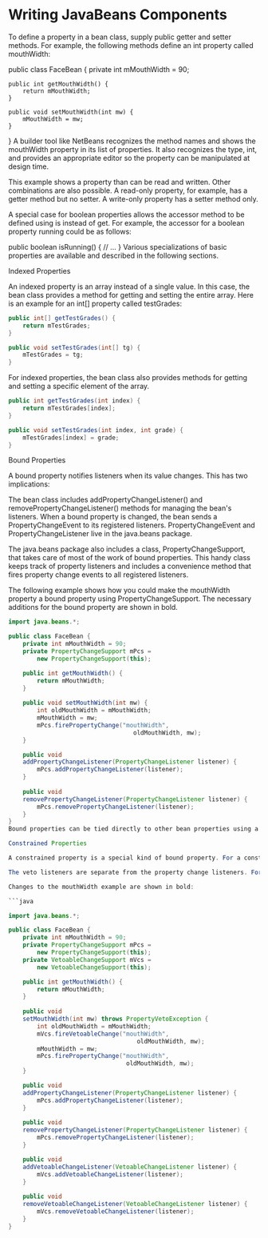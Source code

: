 # Writing JavaBeans Components



To define a property in a bean class, supply public getter and setter methods. For example, the following methods define an int property called mouthWidth:

public class FaceBean {
    private int mMouthWidth = 90;

    public int getMouthWidth() {
        return mMouthWidth;
    }
    
    public void setMouthWidth(int mw) {
        mMouthWidth = mw;
    }
}
A builder tool like NetBeans recognizes the method names and shows the mouthWidth property in its list of properties. It also recognizes the type, int, and provides an appropriate editor so the property can be manipulated at design time.

This example shows a property than can be read and written. Other combinations are also possible. A read-only property, for example, has a getter method but no setter. A write-only property has a setter method only.

A special case for boolean properties allows the accessor method to be defined using is instead of get. For example, the accessor for a boolean property running could be as follows:

public boolean isRunning() {
    // ...
}
Various specializations of basic properties are available and described in the following sections.

Indexed Properties

An indexed property is an array instead of a single value. In this case, the bean class provides a method for getting and setting the entire array. Here is an example for an int[] property called testGrades:
```java
public int[] getTestGrades() {
    return mTestGrades;
}

public void setTestGrades(int[] tg) {
    mTestGrades = tg;
}
```
For indexed properties, the bean class also provides methods for getting and setting a specific element of the array.
```java
public int getTestGrades(int index) {
    return mTestGrades[index];
}

public void setTestGrades(int index, int grade) {
    mTestGrades[index] = grade;
}
```
Bound Properties

A bound property notifies listeners when its value changes. This has two implications:

The bean class includes addPropertyChangeListener() and removePropertyChangeListener() methods for managing the bean's listeners.
When a bound property is changed, the bean sends a PropertyChangeEvent to its registered listeners.
PropertyChangeEvent and PropertyChangeListener live in the java.beans package.

The java.beans package also includes a class, PropertyChangeSupport, that takes care of most of the work of bound properties. This handy class keeps track of property listeners and includes a convenience method that fires property change events to all registered listeners.

The following example shows how you could make the mouthWidth property a bound property using PropertyChangeSupport. The necessary additions for the bound property are shown in bold.
```java
import java.beans.*;

public class FaceBean {
    private int mMouthWidth = 90;
    private PropertyChangeSupport mPcs =
        new PropertyChangeSupport(this);

    public int getMouthWidth() {
        return mMouthWidth;
    }
    
    public void setMouthWidth(int mw) {
        int oldMouthWidth = mMouthWidth;
        mMouthWidth = mw;
        mPcs.firePropertyChange("mouthWidth",
                                   oldMouthWidth, mw);
    }

    public void
    addPropertyChangeListener(PropertyChangeListener listener) {
        mPcs.addPropertyChangeListener(listener);
    }
    
    public void
    removePropertyChangeListener(PropertyChangeListener listener) {
        mPcs.removePropertyChangeListener(listener);
    }
}
Bound properties can be tied directly to other bean properties using a builder tool like NetBeans. You could, for example, take the value property of a slider component and bind it to the mouthWidth property shown in the example. NetBeans allows you to do this without writing any code.

Constrained Properties

A constrained property is a special kind of bound property. For a constrained property, the bean keeps track of a set of veto listeners. When a constrained property is about to change, the listeners are consulted about the change. Any one of the listeners has a chance to veto the change, in which case the property remains unchanged.

The veto listeners are separate from the property change listeners. Fortunately, the java.beans package includes a VetoableChangeSupport class that greatly simplifies constrained properties.

Changes to the mouthWidth example are shown in bold:

```java

import java.beans.*;

public class FaceBean {
    private int mMouthWidth = 90;
    private PropertyChangeSupport mPcs =
        new PropertyChangeSupport(this);
    private VetoableChangeSupport mVcs =
        new VetoableChangeSupport(this);

    public int getMouthWidth() {
        return mMouthWidth;
    }
    
    public void
    setMouthWidth(int mw) throws PropertyVetoException {
        int oldMouthWidth = mMouthWidth;
        mVcs.fireVetoableChange("mouthWidth",
                                    oldMouthWidth, mw);
        mMouthWidth = mw;
        mPcs.firePropertyChange("mouthWidth",
                                 oldMouthWidth, mw);
    }

    public void
    addPropertyChangeListener(PropertyChangeListener listener) {
        mPcs.addPropertyChangeListener(listener);
    }
    
    public void
    removePropertyChangeListener(PropertyChangeListener listener) {
        mPcs.removePropertyChangeListener(listener);
    }

    public void
    addVetoableChangeListener(VetoableChangeListener listener) {
        mVcs.addVetoableChangeListener(listener);
    }
    
    public void
    removeVetoableChangeListener(VetoableChangeListener listener) {
        mVcs.removeVetoableChangeListener(listener);
    }
}

